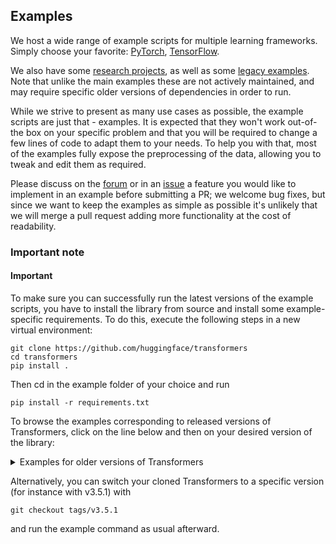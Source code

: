 ## Examples
We host a wide range of example scripts for multiple learning frameworks. Simply choose your favorite: [PyTorch](https://github.com/huggingface/transformers/tree/main/examples/pytorch), [TensorFlow](https://github.com/huggingface/transformers/tree/main/examples/tensorflow).  

We also have some [research projects](https://github.com/huggingface/transformers/tree/main/examples/research_projects), as well as some [legacy examples](https://github.com/huggingface/transformers/tree/main/examples/legacy). Note that unlike the main examples these are not actively maintained, and may require specific older versions of dependencies in order to run.  

While we strive to present as many use cases as possible, the example scripts are just that - examples. It is expected that they won't work out-of-the box on your specific problem and that you will be required to change a few lines of code to adapt them to your needs. To help you with that, most of the examples fully expose the preprocessing of the data, allowing you to tweak and edit them as required.  

Please discuss on the [forum](https://discuss.huggingface.co/) or in an [issue](https://github.com/huggingface/transformers/issues) a feature you would like to implement in an example before submitting a PR; we welcome bug fixes, but since we want to keep the examples as simple as possible it's unlikely that we will merge a pull request adding more functionality at the cost of readability.    

### Important note  
#### Important  

To make sure you can successfully run the latest versions of the example scripts, you have to install the library from source and install some example-specific requirements. To do this, execute the following steps in a new virtual environment:  
```
git clone https://github.com/huggingface/transformers  
cd transformers  
pip install .  
```
Then cd in the example folder of your choice and run  
```
pip install -r requirements.txt
```
To browse the examples corresponding to released versions of Transformers, click on the line below and then on your desired version of the library: 

<details>
<summary>Examples for older versions of Transformers</summary>
  
- [v4.21.0](https://github.com/huggingface/transformers/tree/v4.21.0/examples)
- [v4.20.1(https://github.com/huggingface/transformers/tree/v4.20.1/examples)
- [v4.19.4](https://github.com/huggingface/transformers/tree/v4.19.4/examples)
- [v4.18.0](https://github.com/huggingface/transformers/tree/v4.18.0/examples)
- [v4.17.0](https://github.com/huggingface/transformers/tree/v4.19.4/examples)
- [v4.16.2](https://github.com/huggingface/transformers/tree/v4.19.4/examples)
- [v4.15.0](https://github.com/huggingface/transformers/tree/v4.19.4/examples)
- [v4.14.1](https://github.com/huggingface/transformers/tree/v4.19.4/examples)
- [v4.13.0](https://github.com/huggingface/transformers/tree/v4.19.4/examples)
- [v4.12.5](https://github.com/huggingface/transformers/tree/v4.19.4/examples)
- [v4.11.3](https://github.com/huggingface/transformers/tree/v4.19.4/examples)
- [v4.10.3](https://github.com/huggingface/transformers/tree/v4.19.4/examples)
- [v4.9.2](https://github.com/huggingface/transformers/tree/v4.19.4/examples)
- [v4.8.2](https://github.com/huggingface/transformers/tree/v4.19.4/examples)
- [v4.7.0](https://github.com/huggingface/transformers/tree/v4.19.4/examples)
- [v4.6.1](https://github.com/huggingface/transformers/tree/v4.19.4/examples)
- [v4.5.1](https://github.com/huggingface/transformers/tree/v4.19.4/examples)
- [v4.4.2](https://github.com/huggingface/transformers/tree/v4.19.4/examples)
- [v4.3.3](https://github.com/huggingface/transformers/tree/v4.19.4/examples)
- [v4.2.2](https://github.com/huggingface/transformers/tree/v4.19.4/examples)
- [v4.1.1](https://github.com/huggingface/transformers/tree/v4.19.4/examples)
- [v4.0.1](https://github.com/huggingface/transformers/tree/v4.0.1/examples)
- v3.5.1
- v3.4.0
- v3.3.1
- v3.2.0
- v3.1.0
- v3.0.2
- v2.11.0
- v2.10.0
- v2.9.1
- v2.8.0
- v2.7.0
- v2.6.0
- v2.5.1
- v2.4.0
- v2.3.0
- v2.2.0
- v2.1.1
- v2.0.0
- v1.2.0
- v1.1.0
- v1.0.0
  
</details>

Alternatively, you can switch your cloned Transformers to a specific version (for instance with v3.5.1) with  
```
git checkout tags/v3.5.1
```
and run the example command as usual afterward.  
